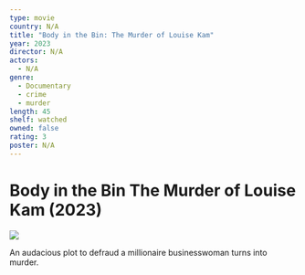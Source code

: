 ```yaml
---
type: movie
country: N/A
title: "Body in the Bin: The Murder of Louise Kam"
year: 2023
director: N/A
actors:
  - N/A
genre:
  - Documentary
  - crime
  - murder
length: 45
shelf: watched
owned: false
rating: 3
poster: N/A
---
```


# Body in the Bin The Murder of Louise Kam (2023)

![](N/A)

An audacious plot to defraud a millionaire businesswoman turns into murder.